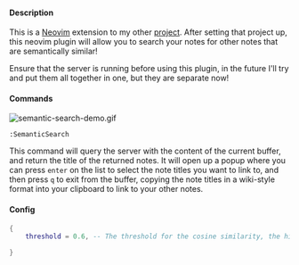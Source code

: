 #### Description

This is a [Neovim](https://neovim.io/) extension to my other [project](https://github.com/MattHandzel/SemanticNoteSearch). After setting that project up, this neovim plugin will allow you to search your notes for other notes that are semantically similar!

Ensure that the server is running before using this plugin, in the future I'll try and put them all together in one, but they are separate now!

#### Commands

![semantic-search-demo.gif](semantic-search-demo.gif)

```
:SemanticSearch
```

This command will query the server with the content of the current buffer, and return the title of the returned notes. It will open up a popup where you can press `enter` on the list to select the note titles you want to link to, and then press `q` to exit from the buffer, copying the note titles in a wiki-style format into your clipboard to link to your other notes.

#### Config

```lua
{
    threshold = 0.6, -- The threshold for the cosine similarity, the higher the number the more similar the notes need to be to be returned (I think 0.6 works well)

}

```

```

```
